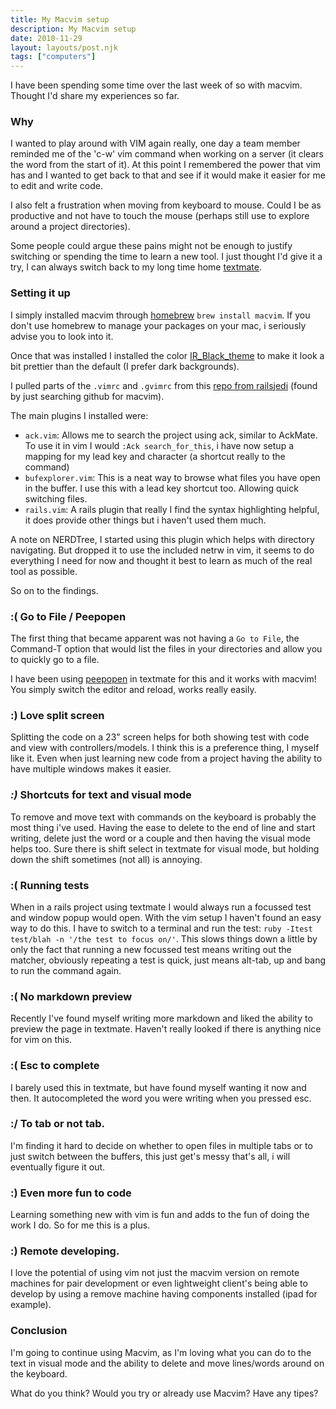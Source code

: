 ```yaml
---
title: My Macvim setup
description: My Macvim setup
date: 2010-11-29
layout: layouts/post.njk
tags: ["computers"]
---
```

I have been spending some time over the last week of so with macvim. Thought I'd share my experiences so far.

### Why

I wanted to play around with VIM again really, one day a team member reminded me of the 'c-w' vim command when working on a server (it clears the word from the start of it). At this point I remembered the power that vim has and I wanted to get back to that and see if it would make it easier for me to edit and write code.

I also felt a frustration when moving from keyboard to mouse. Could I be as productive and not have to touch the mouse (perhaps still use to explore around a project directories).

Some people could argue these pains might not be enough to justify switching or spending the time to learn a new tool. I just thought I'd give it a try, I can always switch back to my long time home [textmate](http://macromates.com/).

### Setting it up

I simply installed macvim through [homebrew](https://github.com/mxcl/homebrew) `brew install macvim`. If you don't use homebrew to manage your packages on your mac, i seriously advise you to look into it.

Once that was installed I installed the color [IR\_Black\_theme](http://blog.infinitered.com/entries/show/8) to make it look a bit prettier than the default (I prefer dark backgrounds).

I pulled parts of the `.vimrc` and `.gvimrc` from this [repo from railsjedi](https://github.com/railsjedi/vimconfig) (found by just searching github for macvim).

The main plugins I installed were:

- `ack.vim`: Allows me to search the project using ack, similar to AckMate. To use it in vim I would `:Ack search_for_this`, i have now setup a mapping for my lead key and character (a shortcut really to the command)
- `bufexplorer.vim`: This is a neat way to browse what files you have open in the buffer. I use this with a lead key shortcut too. Allowing quick switching files.
- `rails.vim`: A rails plugin that really I find the syntax highlighting helpful, it does provide other things but i haven't used them much.

A note on NERDTree, I started using this plugin which helps with directory navigating. But dropped it to use the included netrw in vim, it seems to do everything I need for now and thought it best to learn as much of the real tool as possible.

So on to the findings.

### :( Go to File / Peepopen

The first thing that became apparent was not having a `Go to File`, the Command-T option that would list the files in your directories and allow you to quickly go to a file.

I have been using [peepopen](http://peepcode.com/products/peepopen) in textmate for this and it works with macvim! You simply switch the editor and reload, works really easily.

### :) Love split screen

Splitting the code on a 23" screen helps for both showing test with code and view with controllers/models. I think this is a preference thing, I myself like it. Even when just learning new code from a project having the ability to have multiple windows makes it easier.

### _:)_ Shortcuts for text and visual mode

To remove and move text with commands on the keyboard is probably the most thing i've used. Having the ease to delete to the end of line and start writing, delete just the word or a couple and then having the visual mode helps too. Sure there is shift select in textmate for visual mode, but holding down the shift sometimes (not all) is annoying.

### :( Running tests

When in a rails project using textmate I would always run a focussed test and window popup would open. With the vim setup I haven't found an easy way to do this. I have to switch to a terminal and run the test: `ruby -Itest test/blah -n '/the test to focus on/'`. This slows things down a little by only the fact that running a new focussed test means writing out the matcher, obviously repeating a test is quick, just means alt-tab, up and bang to run the command again.

### :( No markdown preview

Recently I've found myself writing more markdown and liked the ability to preview the page in textmate. Haven't really looked if there is anything nice for vim on this.

### :( Esc to complete

I barely used this in textmate, but have found myself wanting it now and then. It autocompleted the word you were writing when you pressed esc.

### :/ To tab or not tab.

I'm finding it hard to decide on whether to open files in multiple tabs or to just switch between the buffers, this just get's messy that's all, i will eventually figure it out.

### :) Even more fun to code

Learning something new with vim is fun and adds to the fun of doing the work I do. So for me this is a plus.

### :) Remote developing.

I love the potential of using vim not just the macvim version on remote machines for pair development or even lightweight client's being able to develop by using a remove machine having components installed (ipad for example).

### Conclusion

I'm going to continue using Macvim, as I'm loving what you can do to the text in visual mode and the ability to delete and move lines/words around on the keyboard.

What do you think? Would you try or already use Macvim? Have any tipes?

